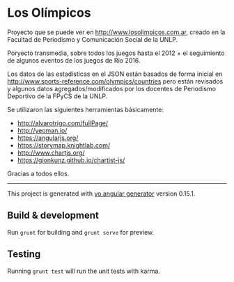 # Los Olímpicos

Proyecto que se puede ver en http://www.losolimpicos.com.ar, creado en la Facultad de Periodismo y Comunicación Social de la UNLP.

Poryecto transmedia, sobre todos los juegos hasta el 2012 + el seguimiento de algunos eventos de los juegos de Río 2016.

Los datos de las estadísticas en el JSON están basados de forma inicial en http://www.sports-reference.com/olympics/countries pero están revisados y algunos datos agregados/modificados por los docentes de Periodismo Deportivo de la FPyCS de la UNLP.

Se utilizaron las siguientes herramientas básicamente:
* http://alvarotrigo.com/fullPage/
* http://yeoman.io/
* https://angularjs.org/
* https://storymap.knightlab.com/
* http://www.chartjs.org/
* https://gionkunz.github.io/chartist-js/

Gracias a todos ellos.

---

This project is generated with [yo angular generator](https://github.com/yeoman/generator-angular)
version 0.15.1.

## Build & development

Run `grunt` for building and `grunt serve` for preview.

## Testing

Running `grunt test` will run the unit tests with karma.
